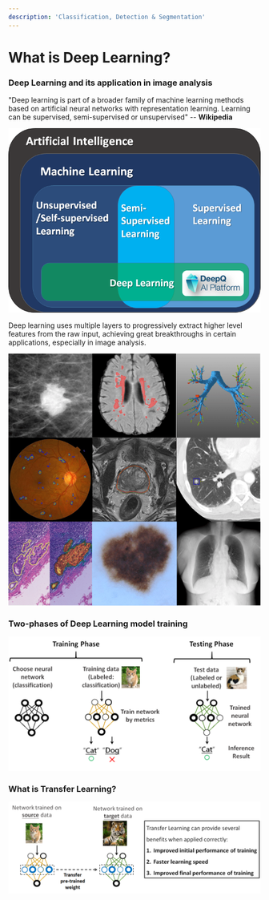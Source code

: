 ```yaml
---
description: 'Classification, Detection & Segmentation'
---
```


# What is Deep Learning?

### Deep Learning and its application in image analysis

"Deep learning is part of a broader family of machine learning methods based on artificial neural networks with representation learning. Learning can be supervised, semi-supervised or unsupervised" -- **Wikipedia**

![DeepQ AI Platform](../.gitbook/assets/image%20%28124%29.png)

Deep learning uses multiple layers to progressively extract higher level features from the raw input, achieving great breakthroughs in certain applications, especially in image analysis.

![Various applications of deep learning in Medical image analysis~A Survey on Deep Learning in Medical Image Analysis~](../.gitbook/assets/image%20%28127%29.png)

### Two-phases of Deep Learning model training



![](../.gitbook/assets/image%20%28115%29.png)

### What is Transfer Learning?

![](../.gitbook/assets/image%20%2874%29.png)



